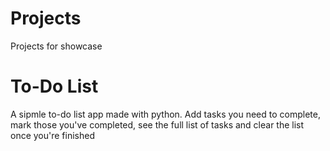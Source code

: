 # Projects
Projects for showcase

# To-Do List
A sipmle to-do list app made with python. Add tasks you need to complete, mark those you've completed, see the full list of tasks and clear the list once you're finished
